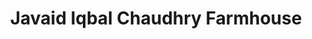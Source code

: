 ---
title: "Javaid Iqbal Chaudhry Farmhouse"
url: /sialkot/javaid-iqbal-chaudhry-farmhouse/
shop: supermarket
---